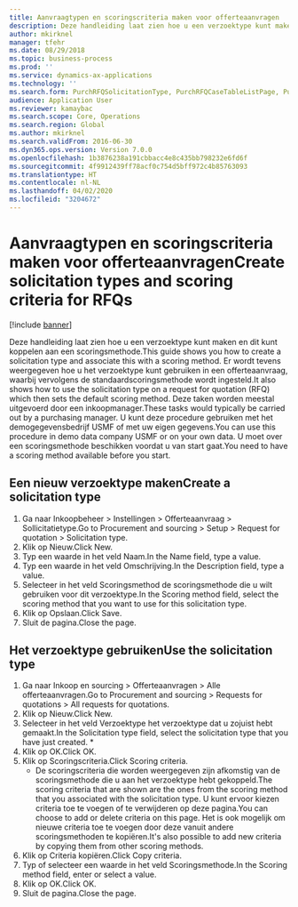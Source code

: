 ```yaml
---
title: Aanvraagtypen en scoringscriteria maken voor offerteaanvragen
description: Deze handleiding laat zien hoe u een verzoektype kunt maken en dit kunt koppelen aan een scoringsmethode.
author: mkirknel
manager: tfehr
ms.date: 08/29/2018
ms.topic: business-process
ms.prod: ''
ms.service: dynamics-ax-applications
ms.technology: ''
ms.search.form: PurchRFQSolicitationType, PurchRFQCaseTableListPage, PurchCreateRFQCase, PurchRFQCaseTable, PurchRFQScoringRFQCaseCriteria, PurchRFQScoringCriteriaCopy
audience: Application User
ms.reviewer: kamaybac
ms.search.scope: Core, Operations
ms.search.region: Global
ms.author: mkirknel
ms.search.validFrom: 2016-06-30
ms.dyn365.ops.version: Version 7.0.0
ms.openlocfilehash: 1b3876238a191cbbacc4e8c435bb798232e6fd6f
ms.sourcegitcommit: 4f9912439ff78acf0c754d5bff972c4b85763093
ms.translationtype: HT
ms.contentlocale: nl-NL
ms.lasthandoff: 04/02/2020
ms.locfileid: "3204672"
---
```

# <a name="create-solicitation-types-and-scoring-criteria-for-rfqs"></a><span data-ttu-id="68759-103">Aanvraagtypen en scoringscriteria maken voor offerteaanvragen</span><span class="sxs-lookup"><span data-stu-id="68759-103">Create solicitation types and scoring criteria for RFQs</span></span>

[!include [banner](../../includes/banner.md)]

<span data-ttu-id="68759-104">Deze handleiding laat zien hoe u een verzoektype kunt maken en dit kunt koppelen aan een scoringsmethode.</span><span class="sxs-lookup"><span data-stu-id="68759-104">This guide shows you how to create a solicitation type and associate this with a scoring method.</span></span> <span data-ttu-id="68759-105">Er wordt tevens weergegeven hoe u het verzoektype kunt gebruiken in een offerteaanvraag, waarbij vervolgens de standaardscoringsmethode wordt ingesteld.</span><span class="sxs-lookup"><span data-stu-id="68759-105">It also shows how to use the solicitation type on a request for quotation (RFQ) which then sets the default scoring method.</span></span> <span data-ttu-id="68759-106">Deze taken worden meestal uitgevoerd door een inkoopmanager.</span><span class="sxs-lookup"><span data-stu-id="68759-106">These tasks would typically be carried out by a purchasing manager.</span></span> <span data-ttu-id="68759-107">U kunt deze procedure gebruiken met het demogegevensbedrijf USMF of met uw eigen gegevens.</span><span class="sxs-lookup"><span data-stu-id="68759-107">You can use this procedure in demo data company USMF or on your own data.</span></span> <span data-ttu-id="68759-108">U moet over een scoringsmethode beschikken voordat u van start gaat.</span><span class="sxs-lookup"><span data-stu-id="68759-108">You need to have a scoring method available before you start.</span></span>


## <a name="create-a-solicitation-type"></a><span data-ttu-id="68759-109">Een nieuw verzoektype maken</span><span class="sxs-lookup"><span data-stu-id="68759-109">Create a solicitation type</span></span>
1. <span data-ttu-id="68759-110">Ga naar Inkoopbeheer > Instellingen > Offerteaanvraag > Sollicitatietype.</span><span class="sxs-lookup"><span data-stu-id="68759-110">Go to Procurement and sourcing > Setup > Request for quotation > Solicitation type.</span></span>
2. <span data-ttu-id="68759-111">Klik op Nieuw.</span><span class="sxs-lookup"><span data-stu-id="68759-111">Click New.</span></span>
3. <span data-ttu-id="68759-112">Typ een waarde in het veld Naam.</span><span class="sxs-lookup"><span data-stu-id="68759-112">In the Name field, type a value.</span></span>
4. <span data-ttu-id="68759-113">Typ een waarde in het veld Omschrijving.</span><span class="sxs-lookup"><span data-stu-id="68759-113">In the Description field, type a value.</span></span>
5. <span data-ttu-id="68759-114">Selecteer in het veld Scoringsmethod de scoringsmethode die u wilt gebruiken voor dit verzoektype.</span><span class="sxs-lookup"><span data-stu-id="68759-114">In the Scoring method field, select the scoring method that you want to use for this solicitation type.</span></span>
6. <span data-ttu-id="68759-115">Klik op Opslaan.</span><span class="sxs-lookup"><span data-stu-id="68759-115">Click Save.</span></span>
7. <span data-ttu-id="68759-116">Sluit de pagina.</span><span class="sxs-lookup"><span data-stu-id="68759-116">Close the page.</span></span>

## <a name="use-the-solicitation-type"></a><span data-ttu-id="68759-117">Het verzoektype gebruiken</span><span class="sxs-lookup"><span data-stu-id="68759-117">Use the solicitation type</span></span>
1. <span data-ttu-id="68759-118">Ga naar Inkoop en sourcing > Offerteaanvragen > Alle offerteaanvragen.</span><span class="sxs-lookup"><span data-stu-id="68759-118">Go to Procurement and sourcing > Requests for quotations > All requests for quotations.</span></span>
2. <span data-ttu-id="68759-119">Klik op Nieuw.</span><span class="sxs-lookup"><span data-stu-id="68759-119">Click New.</span></span>
3. <span data-ttu-id="68759-120">Selecteer in het veld Verzoektype het verzoektype dat u zojuist hebt gemaakt.</span><span class="sxs-lookup"><span data-stu-id="68759-120">In the Solicitation type field, select the solicitation type that you have just created.</span></span> 
    *   
4. <span data-ttu-id="68759-121">Klik op OK.</span><span class="sxs-lookup"><span data-stu-id="68759-121">Click OK.</span></span>
5. <span data-ttu-id="68759-122">Klik op Scoringscriteria.</span><span class="sxs-lookup"><span data-stu-id="68759-122">Click Scoring criteria.</span></span>
    * <span data-ttu-id="68759-123">De scoringscriteria die worden weergegeven zijn afkomstig van de scoringsmethode die u aan het verzoektype hebt gekoppeld.</span><span class="sxs-lookup"><span data-stu-id="68759-123">The scoring criteria that are shown are the ones from the scoring method that you associated with the solicitation type.</span></span> <span data-ttu-id="68759-124">U kunt ervoor kiezen criteria toe te voegen of te verwijderen op deze pagina.</span><span class="sxs-lookup"><span data-stu-id="68759-124">You can choose to add or delete criteria on this page.</span></span> <span data-ttu-id="68759-125">Het is ook mogelijk om nieuwe criteria toe te voegen door deze vanuit andere scoringsmethoden te kopiëren.</span><span class="sxs-lookup"><span data-stu-id="68759-125">It's also possible to add new criteria by copying them from other scoring methods.</span></span>  
6. <span data-ttu-id="68759-126">Klik op Criteria kopiëren.</span><span class="sxs-lookup"><span data-stu-id="68759-126">Click Copy criteria.</span></span>
7. <span data-ttu-id="68759-127">Typ of selecteer een waarde in het veld Scoringsmethode.</span><span class="sxs-lookup"><span data-stu-id="68759-127">In the Scoring method field, enter or select a value.</span></span>
8. <span data-ttu-id="68759-128">Klik op OK.</span><span class="sxs-lookup"><span data-stu-id="68759-128">Click OK.</span></span>
9. <span data-ttu-id="68759-129">Sluit de pagina.</span><span class="sxs-lookup"><span data-stu-id="68759-129">Close the page.</span></span>

